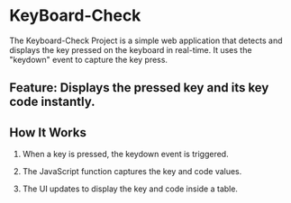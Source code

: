 # KeyBoard-Check

The Keyboard-Check Project is a simple web application that detects and displays the key pressed on the keyboard in real-time. It uses the "keydown" event to capture the key press.

## Feature: Displays the pressed key and its key code instantly.

## How It Works
1. When a key is pressed, the keydown event is triggered.

2. The JavaScript function captures the key and code values.

3. The UI updates to display the key and code inside a table.


